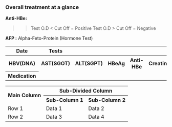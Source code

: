 ### **Overall treatment at a glance**

**Anti-HBe:**
>> Test O.D < Cut Off = Positive
>> Test O.D > Cut Off = Negative

**AFP :** Alpha-Feto-Protein (Hormone Test)

<table>
    <tr>
        <th>Date</th>
        <th>Tests
            <tr>
                <th>HBV(DNA)</th>
                <th>AST(SGOT)</th>
                <th>ALT(SGPT)</th>
                <th>HBeAg</th>
                <th>Anti-HBe</th>
                <th>Creatine</th>
                <th>AFP</th>
            </tr>
        </th>
        <th>Medication</th>
    </tr>
</table>

<table>
  <tr>
    <th rowspan="2">Main Column</th>
    <th colspan="2">Sub-Divided Column</th>
  </tr>
  <tr>
    <th>Sub-Column 1</th>
    <th>Sub-Column 2</th>
  </tr>
  <tr>
    <td>Row 1</td>
    <td>Data 1</td>
    <td>Data 2</td>
  </tr>
  <tr>
    <td>Row 2</td>
    <td>Data 3</td>
    <td>Data 4</td>
  </tr>
</table>
